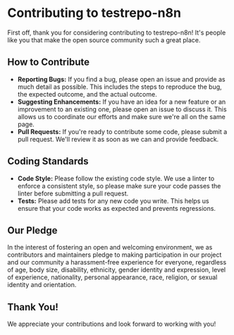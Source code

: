 # Contributing to testrepo-n8n

First off, thank you for considering contributing to testrepo-n8n! It's people like you that make the open source community such a great place.

## How to Contribute

* **Reporting Bugs:** If you find a bug, please open an issue and provide as much detail as possible. This includes the steps to reproduce the bug, the expected outcome, and the actual outcome.
* **Suggesting Enhancements:** If you have an idea for a new feature or an improvement to an existing one, please open an issue to discuss it. This allows us to coordinate our efforts and make sure we're all on the same page.
* **Pull Requests:** If you're ready to contribute some code, please submit a pull request. We'll review it as soon as we can and provide feedback.

## Coding Standards

* **Code Style:** Please follow the existing code style. We use a linter to enforce a consistent style, so please make sure your code passes the linter before submitting a pull request.
* **Tests:** Please add tests for any new code you write. This helps us ensure that your code works as expected and prevents regressions.

## Our Pledge

In the interest of fostering an open and welcoming environment, we as contributors and maintainers pledge to making participation in our project and our community a harassment-free experience for everyone, regardless of age, body size, disability, ethnicity, gender identity and expression, level of experience, nationality, personal appearance, race, religion, or sexual identity and orientation.

## Thank You!

We appreciate your contributions and look forward to working with you!